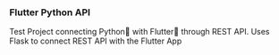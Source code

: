 ### Flutter Python API
Test Project connecting Python🐍 with Flutter📱 through REST API. Uses Flask to connect REST API with the Flutter App